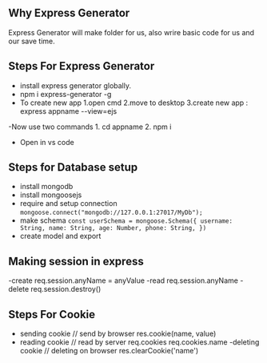 ## Why Express Generator

Express Generator will make folder for us, also wrire basic code for us and our save time.

## Steps For Express Generator

- install express generator globally.
- npm i express-generator -g
- To create new app
  1.open cmd
  2.move to desktop
  3.create new app : express appname --view=ejs

-Now use two commands 1. cd appname 2. npm i

- Open in vs code

## Steps for Database setup

- install mongodb
- install mongoosejs
- require and setup connection
  `mongoose.connect("mongodb://127.0.0.1:27017/MyDb");`
- make schema
  `const userSchema = mongoose.Schema({
    username: String,
    name: String,
    age: Number,
    phone: String,
})`
- create model and export

## Making session in express

-create
req.session.anyName = anyValue
-read
req.session.anyName
-delete
req.session.destroy()

## Steps For Cookie

- sending cookie // send by browser
  res.cookie(name, value)
- reading cookie // read by server
  req.cookies
  req.cookies.name
-deleting cookie // deleting on browser
  res.clearCookie('name')
